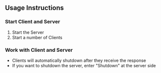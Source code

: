 ## Usage Instructions

### Start Client and Server

1. Start the Server
3. Start a number of Clients

### Work with Client and Server
* Clients will automatically shutdown after they receive the response
* If you want to shutdown the server, enter "Shutdown" at the server side